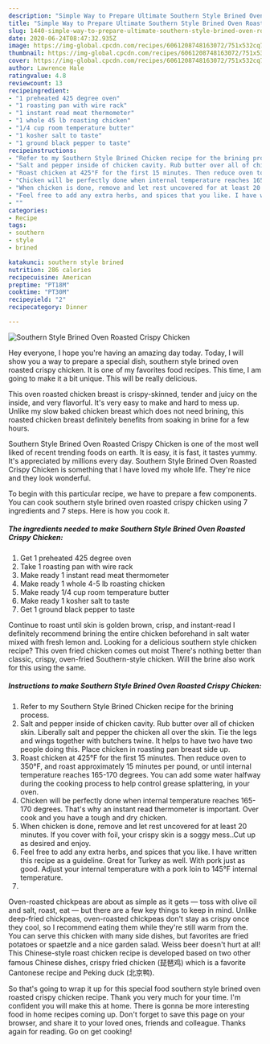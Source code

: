 ```yaml
---
description: "Simple Way to Prepare Ultimate Southern Style Brined Oven Roasted Crispy Chicken"
title: "Simple Way to Prepare Ultimate Southern Style Brined Oven Roasted Crispy Chicken"
slug: 1440-simple-way-to-prepare-ultimate-southern-style-brined-oven-roasted-crispy-chicken
date: 2020-06-24T08:47:32.935Z
image: https://img-global.cpcdn.com/recipes/6061208748163072/751x532cq70/southern-style-brined-oven-roasted-crispy-chicken-recipe-main-photo.jpg
thumbnail: https://img-global.cpcdn.com/recipes/6061208748163072/751x532cq70/southern-style-brined-oven-roasted-crispy-chicken-recipe-main-photo.jpg
cover: https://img-global.cpcdn.com/recipes/6061208748163072/751x532cq70/southern-style-brined-oven-roasted-crispy-chicken-recipe-main-photo.jpg
author: Lawrence Hale
ratingvalue: 4.8
reviewcount: 13
recipeingredient:
- "1 preheated 425 degree oven"
- "1 roasting pan with wire rack"
- "1 instant read meat thermometer"
- "1 whole 45 lb roasting chicken"
- "1/4 cup room temperature butter"
- "1 kosher salt to taste"
- "1 ground black pepper to taste"
recipeinstructions:
- "Refer to my Southern Style Brined Chicken recipe for the brining process."
- "Salt and pepper inside of chicken cavity. Rub butter over all of chicken skin. Liberally salt and pepper the chicken all over the skin. Tie the legs and wings together with butchers twine. It helps to have two have two people doing this. Place chicken in roasting pan breast side up."
- "Roast chicken at 425°F for the first 15 minutes. Then reduce oven to 350°F, and roast approximately 15 minutes per pound, or until internal temperature reaches 165-170 degrees. You can add some water halfway during the cooking process to help control grease splattering, in your oven."
- "Chicken will be perfectly done when internal temperature reaches 165-170 degrees. That&#39;s why an instant read thermometer is important. Over cook and you have a tough and dry chicken."
- "When chicken is done, remove and let rest uncovered for at least 20 minutes. If you cover with foil, your crispy skin is  a soggy mess..Cut up as desired and enjoy."
- "Feel free to add any extra herbs, and spices that you like. I have written this recipe as a guideline. Great for Turkey as well. With pork just as good. Adjust your internal temperature with a pork loin to 145°F internal temperature."
- ""
categories:
- Recipe
tags:
- southern
- style
- brined

katakunci: southern style brined 
nutrition: 286 calories
recipecuisine: American
preptime: "PT18M"
cooktime: "PT30M"
recipeyield: "2"
recipecategory: Dinner

---
```



![Southern Style Brined Oven Roasted Crispy Chicken](https://img-global.cpcdn.com/recipes/6061208748163072/751x532cq70/southern-style-brined-oven-roasted-crispy-chicken-recipe-main-photo.jpg)

Hey everyone, I hope you're having an amazing day today. Today, I will show you a way to prepare a special dish, southern style brined oven roasted crispy chicken. It is one of my favorites food recipes. This time, I am going to make it a bit unique. This will be really delicious.

This oven roasted chicken breast is crispy-skinned, tender and juicy on the inside, and very flavorful. It&#39;s very easy to make and hard to mess up. Unlike my slow baked chicken breast which does not need brining, this roasted chicken breast definitely benefits from soaking in brine for a few hours.

Southern Style Brined Oven Roasted Crispy Chicken is one of the most well liked of recent trending foods on earth. It is easy, it is fast, it tastes yummy. It's appreciated by millions every day. Southern Style Brined Oven Roasted Crispy Chicken is something that I have loved my whole life. They're nice and they look wonderful.


To begin with this particular recipe, we have to prepare a few components. You can cook southern style brined oven roasted crispy chicken using 7 ingredients and 7 steps. Here is how you cook it.

<!--inarticleads1-->

##### The ingredients needed to make Southern Style Brined Oven Roasted Crispy Chicken:

1. Get 1 preheated 425 degree oven
1. Take 1 roasting pan with wire rack
1. Make ready 1 instant read meat thermometer
1. Make ready 1 whole 4-5 lb roasting chicken
1. Make ready 1/4 cup room temperature butter
1. Make ready 1 kosher salt to taste
1. Get 1 ground black pepper to taste


Continue to roast until skin is golden brown, crisp, and instant-read I definitely recommend brining the entire chicken beforehand in salt water mixed with fresh lemon and. Looking for a delicious southern style chicken recipe? This oven fried chicken comes out moist There&#39;s nothing better than classic, crispy, oven-fried Southern-style chicken. Will the brine also work for this using the same. 

<!--inarticleads2-->

##### Instructions to make Southern Style Brined Oven Roasted Crispy Chicken:

1. Refer to my Southern Style Brined Chicken recipe for the brining process.
1. Salt and pepper inside of chicken cavity. Rub butter over all of chicken skin. Liberally salt and pepper the chicken all over the skin. Tie the legs and wings together with butchers twine. It helps to have two have two people doing this. Place chicken in roasting pan breast side up.
1. Roast chicken at 425°F for the first 15 minutes. Then reduce oven to 350°F, and roast approximately 15 minutes per pound, or until internal temperature reaches 165-170 degrees. You can add some water halfway during the cooking process to help control grease splattering, in your oven.
1. Chicken will be perfectly done when internal temperature reaches 165-170 degrees. That&#39;s why an instant read thermometer is important. Over cook and you have a tough and dry chicken.
1. When chicken is done, remove and let rest uncovered for at least 20 minutes. If you cover with foil, your crispy skin is  a soggy mess..Cut up as desired and enjoy.
1. Feel free to add any extra herbs, and spices that you like. I have written this recipe as a guideline. Great for Turkey as well. With pork just as good. Adjust your internal temperature with a pork loin to 145°F internal temperature.
1. 


Oven-roasted chickpeas are about as simple as it gets — toss with olive oil and salt, roast, eat — but there are a few key things to keep in mind. Unlike deep-fried chickpeas, oven-roasted chickpeas don&#39;t stay as crispy once they cool, so I recommend eating them while they&#39;re still warm from the. You can serve this chicken with many side dishes, but favorites are fried potatoes or spaetzle and a nice garden salad. Weiss beer doesn&#39;t hurt at all! This Chinese-style roast chicken recipe is developed based on two other famous Chinese dishes, crispy fried chicken (琵琶鸡) which is a favorite Cantonese recipe and Peking duck (北京鸭). 

So that's going to wrap it up for this special food southern style brined oven roasted crispy chicken recipe. Thank you very much for your time. I'm confident you will make this at home. There is gonna be more interesting food in home recipes coming up. Don't forget to save this page on your browser, and share it to your loved ones, friends and colleague. Thanks again for reading. Go on get cooking!
